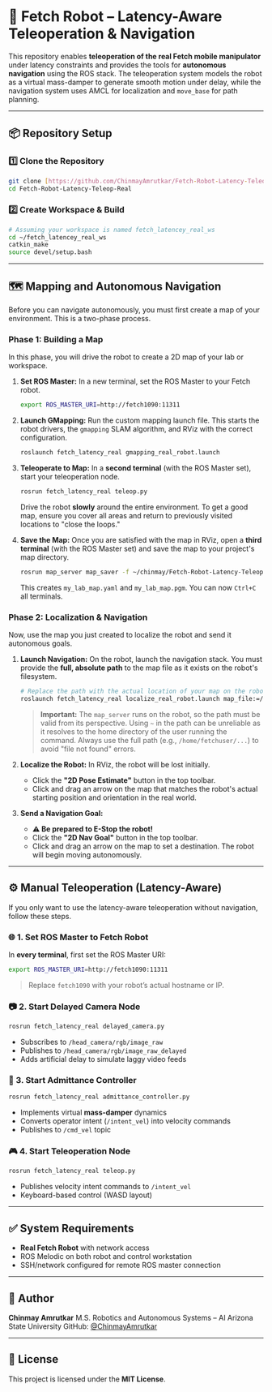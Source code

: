 # 🤖 Fetch Robot – Latency-Aware Teleoperation & Navigation

This repository enables **teleoperation of the real Fetch mobile manipulator** under latency constraints and provides the tools for **autonomous navigation** using the ROS stack. The teleoperation system models the robot as a virtual mass-damper to generate smooth motion under delay, while the navigation system uses AMCL for localization and `move_base` for path planning.

---

## 📦 Repository Setup

### 1️⃣ Clone the Repository

```bash
git clone [https://github.com/ChinmayAmrutkar/Fetch-Robot-Latency-Teleop-Real.git](https://github.com/ChinmayAmrutkar/Fetch-Robot-Latency-Teleop-Real.git)
cd Fetch-Robot-Latency-Teleop-Real
```

### 2️⃣ Create Workspace & Build

```bash
# Assuming your workspace is named fetch_latencey_real_ws
cd ~/fetch_latencey_real_ws
catkin_make
source devel/setup.bash
```

---

## 🗺️ Mapping and Autonomous Navigation

Before you can navigate autonomously, you must first create a map of your environment. This is a two-phase process.

### **Phase 1: Building a Map**

In this phase, you will drive the robot to create a 2D map of your lab or workspace.

1.  **Set ROS Master:** In a new terminal, set the ROS Master to your Fetch robot.
    ```bash
    export ROS_MASTER_URI=http://fetch1090:11311
    ```

2.  **Launch GMapping:** Run the custom mapping launch file. This starts the robot drivers, the `gmapping` SLAM algorithm, and RViz with the correct configuration.
    ```bash
    roslaunch fetch_latency_real gmapping_real_robot.launch
    ```

3.  **Teleoperate to Map:** In a **second terminal** (with the ROS Master set), start your teleoperation node.
    ```bash
    rosrun fetch_latency_real teleop.py
    ```
    Drive the robot **slowly** around the entire environment. To get a good map, ensure you cover all areas and return to previously visited locations to "close the loops."

4.  **Save the Map:** Once you are satisfied with the map in RViz, open a **third terminal** (with the ROS Master set) and save the map to your project's map directory.
    ```bash
    rosrun map_server map_saver -f ~/chinmay/Fetch-Robot-Latency-Teleop-Real/src/fetch_latency_real/maps/my_lab_map
    ```
    This creates `my_lab_map.yaml` and `my_lab_map.pgm`. You can now `Ctrl+C` all terminals.

### **Phase 2: Localization & Navigation**

Now, use the map you just created to localize the robot and send it autonomous goals.

1.  **Launch Navigation:** On the robot, launch the navigation stack. You must provide the **full, absolute path** to the map file as it exists on the robot's filesystem.
    ```bash
    # Replace the path with the actual location of your map on the robot's filesystem
    roslaunch fetch_latency_real localize_real_robot.launch map_file:=/home/fetchuser/chinmay/Fetch-Robot-Latency-Teleop-Real/src/fetch_latency_real/maps/my_lab_map.yaml
    ```
    > **Important:** The `map_server` runs on the robot, so the path must be valid from its perspective. Using `~` in the path can be unreliable as it resolves to the home directory of the user running the command. Always use the full path (e.g., `/home/fetchuser/...`) to avoid "file not found" errors.

2.  **Localize the Robot:** In RViz, the robot will be lost initially.
    * Click the **"2D Pose Estimate"** button in the top toolbar.
    * Click and drag an arrow on the map that matches the robot's actual starting position and orientation in the real world.

3.  **Send a Navigation Goal:**
    * **⚠️ Be prepared to E-Stop the robot!**
    * Click the **"2D Nav Goal"** button in the top toolbar.
    * Click and drag an arrow on the map to set a destination. The robot will begin moving autonomously.

---

## ⚙️ Manual Teleoperation (Latency-Aware)

If you only want to use the latency-aware teleoperation without navigation, follow these steps.

### 🌐 1. Set ROS Master to Fetch Robot

In **every terminal**, first set the ROS Master URI:

```bash
export ROS_MASTER_URI=http://fetch1090:11311
```
> Replace `fetch1090` with your robot’s actual hostname or IP.

### 📷 2. Start Delayed Camera Node

```bash
rosrun fetch_latency_real delayed_camera.py
```
- Subscribes to `/head_camera/rgb/image_raw`
- Publishes to `/head_camera/rgb/image_raw_delayed`
- Adds artificial delay to simulate laggy video feeds

### 🧠 3. Start Admittance Controller

```bash
rosrun fetch_latency_real admittance_controller.py
```
- Implements virtual **mass-damper** dynamics
- Converts operator intent (`/intent_vel`) into velocity commands
- Publishes to `/cmd_vel` topic

### 🎮 4. Start Teleoperation Node

```bash
rosrun fetch_latency_real teleop.py
```
- Publishes velocity intent commands to `/intent_vel`
- Keyboard-based control (WASD layout)

---

## ✅ System Requirements

-   **Real Fetch Robot** with network access
-   ROS Melodic on both robot and control workstation
-   SSH/network configured for remote ROS master connection

---

## 🧠 Author

**Chinmay Amrutkar**
M.S. Robotics and Autonomous Systems – AI
Arizona State University
GitHub: [@ChinmayAmrutkar](https://github.com/ChinmayAmrutkar)

---

## 📘 License

This project is licensed under the **MIT License**.
